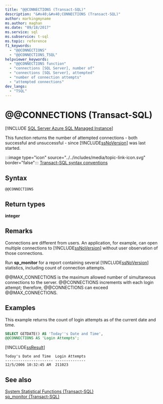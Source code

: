 ```yaml
---
title: "@@CONNECTIONS (Transact-SQL)"
description: "&#x40;&#x40;CONNECTIONS (Transact-SQL)"
author: markingmyname
ms.author: maghan
ms.date: "09/18/2017"
ms.service: sql
ms.subservice: t-sql
ms.topic: reference
f1_keywords:
  - "@@CONNECTIONS"
  - "@@CONNECTIONS_TSQL"
helpviewer_keywords:
  - "@@CONNECTIONS function"
  - "connections [SQL Server], number of"
  - "connections [SQL Server], attempted"
  - "number of connection attempts"
  - "attempted connections"
dev_langs:
  - "TSQL"
---
```

# &#x40;&#x40;CONNECTIONS (Transact-SQL)
[!INCLUDE [SQL Server Azure SQL Managed Instance](../../includes/applies-to-version/sql-asdbmi.md)]

This function returns the number of attempted connections - both successful and unsuccessful - since [!INCLUDE[ssNoVersion](../../includes/ssnoversion-md.md)] was last started.
  
:::image type="icon" source="../../includes/media/topic-link-icon.svg" border="false"::: [Transact-SQL syntax conventions](../../t-sql/language-elements/transact-sql-syntax-conventions-transact-sql.md)
  
## Syntax  
  
```syntaxsql
@@CONNECTIONS  
```  

## Return types
**integer**
  
## Remarks  
Connections are different from users. An application, for example, can open multiple connections to [!INCLUDE[ssNoVersion](../../includes/ssnoversion-md.md)] without user observation of those connections.
  
Run **sp_monitor** for a report containing several [!INCLUDE[ssNoVersion](../../includes/ssnoversion-md.md)] statistics, including count of connection attempts.
  
@@MAX_CONNECTIONS is the maximum allowed number of simultaneous connections to the server. @@CONNECTIONS increments with each login attempt; therefore, @@CONNECTIONS can exceed @@MAX_CONNECTIONS.
  
## Examples  
This example returns the count of login attempts as of the current date and time.
  
```sql
SELECT GETDATE() AS 'Today''s Date and Time',   
@@CONNECTIONS AS 'Login Attempts';  
```  
  
[!INCLUDE[ssResult](../../includes/ssresult-md.md)]
  
``` 
Today's Date and Time  Login Attempts  
---------------------- --------------  
12/5/2006 10:32:45 AM  211023         
```  
  
## See also
[System Statistical Functions &#40;Transact-SQL&#41;](../../t-sql/functions/system-statistical-functions-transact-sql.md)  
[sp_monitor &#40;Transact-SQL&#41;](../../relational-databases/system-stored-procedures/sp-monitor-transact-sql.md)
  
  
